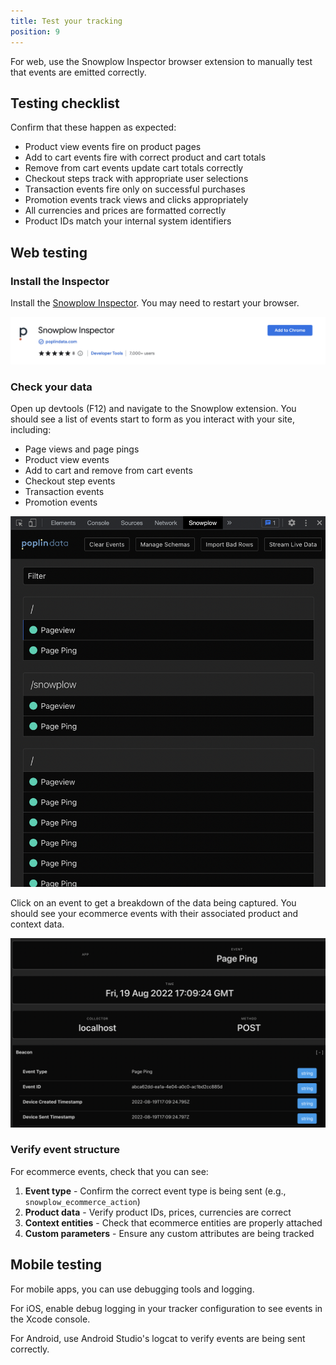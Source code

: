 ```yaml
---
title: Test your tracking
position: 9
---
```


For web, use the Snowplow Inspector browser extension to manually test that events are emitted correctly.

## Testing checklist

Confirm that these happen as expected:
- Product view events fire on product pages
- Add to cart events fire with correct product and cart totals
- Remove from cart events update cart totals correctly
- Checkout steps track with appropriate user selections
- Transaction events fire only on successful purchases
- Promotion events track views and clicks appropriately
- All currencies and prices are formatted correctly
- Product IDs match your internal system identifiers

## Web testing

### Install the Inspector

Install the [Snowplow Inspector](/docs/data-product-studio/data-quality/snowplow-inspector/). You may need to restart your browser.

![Chrome Extension](images/tracking-web/install.png)

### Check your data

Open up devtools (F12) and navigate to the Snowplow extension. You should see a list of events start to form as you interact with your site, including:

- Page views and page pings
- Product view events
- Add to cart and remove from cart events
- Checkout step events
- Transaction events
- Promotion events

![Chrome Extension](images/tracking-web/extension_events.png)

Click on an event to get a breakdown of the data being captured. You should see your ecommerce events with their associated product and context data.

![Chrome Extension](images/tracking-web/extension_breakdown.png)

### Verify event structure

For ecommerce events, check that you can see:

1. **Event type** - Confirm the correct event type is being sent (e.g., `snowplow_ecommerce_action`)
2. **Product data** - Verify product IDs, prices, currencies are correct
3. **Context entities** - Check that ecommerce entities are properly attached
4. **Custom parameters** - Ensure any custom attributes are being tracked


## Mobile testing

For mobile apps, you can use debugging tools and logging.

For iOS, enable debug logging in your tracker configuration to see events in the Xcode console.

For Android, use Android Studio's logcat to verify events are being sent correctly.
